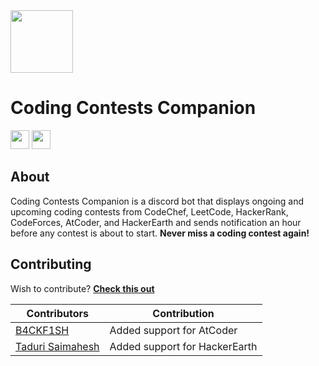 <img src='https://i.imgur.com/3aNn4U4.png' height='100px'/>
<h1>Coding Contests Companion</h2>
<a href="https://discord.com/api/oauth2/authorize?client_id=1023627528860086332&permissions=268435456&scope=bot%20applications.commands"><img src = "https://img.shields.io/badge/Invite Bot-Page?style=flat&color=1CA2F1" height = 30px></a> <a href="https://discord.gg/9sDtq74DMn"><img src = "https://img.shields.io/badge/Support Sever-Page?style=flat&color=1CA2F1" height = 30px></a>

## About

Coding Contests Companion is a discord bot that displays ongoing and upcoming coding contests from CodeChef, LeetCode, HackerRank, CodeForces, AtCoder, and HackerEarth and sends notification an hour before any contest is about to start. **Never miss a coding contest again!**

## Contributing

Wish to contribute? **[Check this out](CONTRIBUTING.md)**

| **Contributors** | **Contribution**|
| --- | --- |
| [B4CKF1SH](https://github.com/B4CKF1SH) | Added support for AtCoder |
| [Taduri Saimahesh](https://github.com/saimaheshtaduri) | Added support for HackerEarth |
